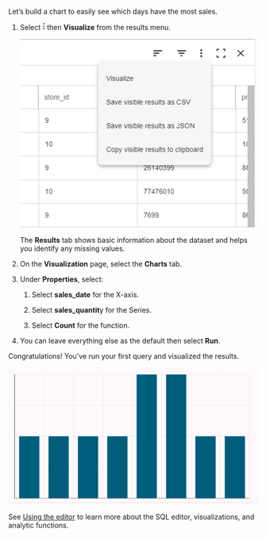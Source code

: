 Let’s build a chart to easily see which days have the most sales.

1.  Select ![Kebab menu](Images/kbt1547502809538.png) then **Visualize** from the results menu.

    ![Results menu](Images/lhl1721093799223.png)

    The **Results** tab shows basic information about the dataset and helps you identify any missing values.


1.  On the **Visualization** page, select the **Charts** tab.


1.  Under **Properties**, select:

    1.  Select **sales_date** for the X-axis.


    1.  Select **sales_quantit**y for the Series.


    1.  Select **Count** for the function.


1.  You can leave everything else as the default then select **Run**.


Congratulations! You've run your first query and visualized the results.

![Visualize chart results](Images/oah1721094231016.png)

See [Using the editor](xbg1640280430669.md) to learn more about the SQL editor, visualizations, and analytic functions.

